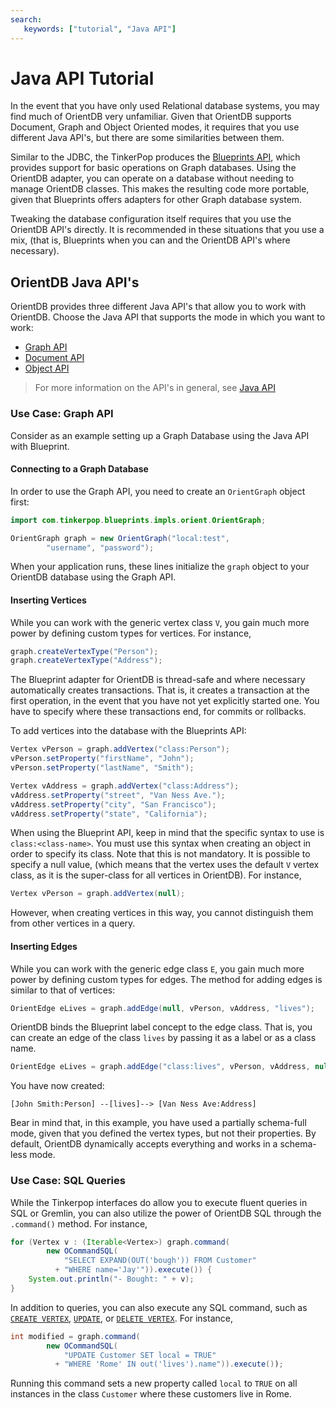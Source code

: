 ```yaml
---
search:
   keywords: ["tutorial", "Java API"]
---
```


# Java API Tutorial

In the event that you have only used Relational database systems, you may find much of OrientDB very unfamiliar.  Given that OrientDB supports Document, Graph and Object Oriented modes, it requires that you use different Java API's, but there are some similarities between them.

Similar to the JDBC, the TinkerPop produces the [Blueprints API](https://github.com/tinkerpop/blueprints), which provides support for basic operations on Graph databases.  Using the OrientDB adapter, you can operate on a database without needing to manage OrientDB classes.  This makes the resulting code more portable, given that Blueprints offers adapters for other Graph database system.

Tweaking the database configuration itself requires that you use the OrientDB API's directly.  It is recommended in these situations that you use a mix, (that is, Blueprints when you can and the OrientDB API's where necessary).


## OrientDB Java API's

OrientDB provides three different Java API's that allow you to work with OrientDB.  Choose the Java API that supports the mode in which you want to work:

- [Graph API](Graph-Database-Tinkerpop.md)
- [Document API](Document-Database.md)
- [Object API](Object-Database.md)

>For more information on the API's in general, see [Java API](Java-API.md)

### Use Case: Graph API

Consider as an example setting up a Graph Database using the Java API with Blueprint.

#### Connecting to a Graph Database

In order to use the Graph API, you need to create an `OrientGraph` object first:

```java
import com.tinkerpop.blueprints.impls.orient.OrientGraph;

OrientGraph graph = new OrientGraph("local:test", 
        "username", "password");
```

When your application runs, these lines initialize the `graph` object to your OrientDB database using the Graph API.

#### Inserting Vertices

While you can work with the generic vertex class `V`, you gain much more power by defining custom types for vertices.  For instance,

```java
graph.createVertexType("Person");
graph.createVertexType("Address");
```

The Blueprint adapter for OrientDB is thread-safe and where necessary automatically creates transactions.  That is, it creates a transaction at the first operation, in the event that you have not yet explicitly started one.  You have to specify where these transactions end, for commits or rollbacks.

To add vertices into the database with the Blueprints API:

```java
Vertex vPerson = graph.addVertex("class:Person");
vPerson.setProperty("firstName", "John");
vPerson.setProperty("lastName", "Smith");

Vertex vAddress = graph.addVertex("class:Address");
vAddress.setProperty("street", "Van Ness Ave.");
vAddress.setProperty("city", "San Francisco");
vAddress.setProperty("state", "California");
```

When using the Blueprint API, keep in mind that the specific syntax to use is `class:<class-name>`.  You must use this syntax when creating an object in order to specify its class.  Note that this is not mandatory.  It is possible to specify a null value, (which means that the vertex uses the default `V` vertex class, as it is the super-class for all vertices in OrientDB).  For instance,

```java
Vertex vPerson = graph.addVertex(null);
```
However, when creating vertices in this way, you cannot distinguish them from other vertices in a query.


#### Inserting Edges

While you can work with the generic edge class `E`, you gain much more power by defining custom types for edges.  The method for adding edges is similar to that of vertices:

```java
OrientEdge eLives = graph.addEdge(null, vPerson, vAddress, "lives");
```

OrientDB binds the Blueprint label concept to the edge class.  That is, you can create an edge of the class `lives` by passing it as a label or as a class name.

```java
OrientEdge eLives = graph.addEdge("class:lives", vPerson, vAddress, null);
```

You have now created:

```
[John Smith:Person] --[lives]--> [Van Ness Ave:Address]
```

Bear in mind that, in this example, you have used a partially schema-full mode, given that you defined the vertex types, but not their properties.  By default, OrientDB dynamically accepts everything and works in a schema-less mode.


### Use Case: SQL Queries

While the Tinkerpop interfaces do allow you to execute fluent queries in SQL or Gremlin, you can also utilize the power of OrientDB SQL through the `.command()` method.  For instance,


```java
for (Vertex v : (Iterable<Vertex>) graph.command(
        new OCommandSQL(
		    "SELECT EXPAND(OUT('bough')) FROM Customer"
          + "WHERE name='Jay'")).execute()) {
    System.out.println("- Bought: " + v);
}
```

In addition to queries, you can also execute any SQL command, such as [`CREATE VERTEX`](SQL-Create-Vertex.md), [`UPDATE`](SQL-Update.md), or [`DELETE VERTEX`](SQL-Delete-Vertex.md).  For instance,

```java
int modified = graph.command(
        new OCommandSQL(
		    "UPDATE Customer SET local = TRUE" 
		  + "WHERE 'Rome' IN out('lives').name")).execute());
```

Running this command sets a new property called `local` to `TRUE` on all instances in the class `Customer` where these customers live in Rome.
